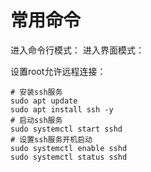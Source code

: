 # 常用命令

进入命令行模式：
进入界面模式：

设置root允许远程连接：
```
# 安装ssh服务
sudo apt update 
sudo apt install ssh -y
# 启动ssh服务
sudo systemctl start sshd
# 设置ssh服务开机启动
sudo systemctl enable sshd
sudo systemctl status sshd
```
